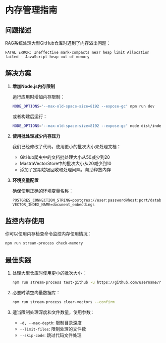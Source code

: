 # 内存管理指南

## 问题描述

RAG系统处理大型GitHub仓库时遇到了内存溢出问题：

```
FATAL ERROR: Ineffective mark-compacts near heap limit Allocation failed - JavaScript heap out of memory
```

## 解决方案

1. **增加Node.js内存限制**

   运行应用时增加内存限制：

   ```bash
   NODE_OPTIONS='--max-old-space-size=8192 --expose-gc' npm run dev
   ```

   或者构建后运行：

   ```bash
   NODE_OPTIONS='--max-old-space-size=8192 --expose-gc' node dist/index.js
   ```

2. **使用批处理减少内存压力**

   我们已经修改了代码，使用更小的批次大小来处理文档：
   
   - GitHub爬虫中的文档批处理大小从50减少到20
   - MastraVectorStore中的批次大小从20减少到10
   - 添加了定期垃圾回收和处理间隔，帮助释放内存

3. **环境变量配置**

   确保使用正确的环境变量名称：
   
   ```
   POSTGRES_CONNECTION_STRING=postgres://user:password@host:port/database
   VECTOR_INDEX_NAME=document_embeddings
   ```

## 监控内存使用

你可以使用内存检查命令监控内存使用情况：

```bash
npm run stream-process check-memory
```

## 最佳实践

1. 处理大型仓库时使用更小的批次大小：

   ```bash
   npm run stream-process test-github -u https://github.com/username/repo -b 5 -i 1000 -d 2 --limit-files
   ```

2. 必要时清空向量数据库：

   ```bash
   npm run stream-process clear-vectors --confirm
   ```

3. 适当限制处理深度和文件数量，使用参数：
   - `-d, --max-depth`: 限制目录深度
   - `--limit-files`: 限制处理的文件数
   - `--skip-code`: 跳过代码文件处理 